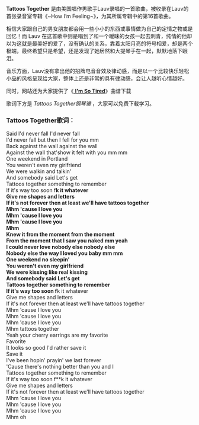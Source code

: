 

**Tattoos Together** 是由美国唱作男歌手Lauv录唱的一首歌曲，被收录在Lauv的首张录音室专辑《~How I’m
Feeling~》，为其所属专辑中的第16首歌曲。

相信大家跟自己的男女朋友都会用一些小小的东西或事情做为自己的定情之物或是回忆！而 Lauv
在这首歌中则是唱到了和一个暧昧的女孩一起去刺青，纯情的他却以为这就是最美好的爱了，没有确认的关系，靠着太阳月亮的符号相爱，却是两个极端，最终希望只是希望，还是发现了她居然和大提琴手在一起，默默地落下眼泪。

音乐方面，Lauv没有拿出他的招牌电音音效及律动感，而是以一个比较快乐轻松小品的风格呈现给大家，整体上还是非常的具有律动感，会让人越听心情越好。

同时，网站还为大家提供了《[ **I'm So Tired**](Music-10165-Im-So-Tired-Lauv和Troye-Sivan.html
"I'm So Tired")》曲谱下载

歌词下方是 _Tattoos Together钢琴谱_ ，大家可以免费下载学习。

### Tattoos Together歌词：

Said I'd never fall I'd never fall  
I'd never fall but then I fell for you mm  
Back against the wall against the wall  
Against the wall that'show it felt with you mm mm  
One weekend in Portland  
You weren't even my girlfriend  
We were walkin and talkin'  
And somebody said Let's get  
Tattoos together something to remember  
If it's way too soon f**k it whatever  
Give me shapes and letters  
If it's not forever then at least we'll have tattoos together  
Mhm 'cause I love you  
Mhm 'cause I love you  
Mhm 'cause I love you  
Mhm  
Knew it from the moment from the moment  
From the moment that I saw you naked mm yeah  
I could never love nobody else nobody else  
Nobody else the way I loved you baby mm mm  
One weekend no sleepin'  
You weren't even my girlfriend  
We were kissing like real kissing  
And somebody said Let's get  
Tattoos together something to remember  
If it's way too soon f**k it whatever  
Give me shapes and letters  
If it's not forever then at least we'll have tattoos together  
Mhm 'cause I love you  
Mhm 'cause I love you  
Mhm 'cause I love you  
Mhm tattoos together  
Yeah your cherry earrings are my favorite  
Favorite  
It looks so good I'd rather save it  
Save it  
I've been hopin' prayin' we last forever  
'Cause there's nothing better than you and I  
Tattoos together something to remember  
If it's way too soon f**k it whatever  
Give me shapes and letters  
If it's not forever then at least we'll have tattoos together  
Mhm 'cause I love you  
Mhm 'cause I love you  
Mhm 'cause I love you  
Mhm oh

